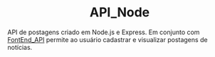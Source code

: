 <h1 align="center">
   API_Node
</h1>   

API de postagens criado em Node.js e Express. Em conjunto com <a href="https://www.youtube.com/watch?v=xeNGdvNrU6A&list=PL8kiySPPUO-xTcQQ-dY6QBkySwshCyUFh">FontEnd_API</a> permite ao usuário cadastrar e visualizar postagens de notícias.


